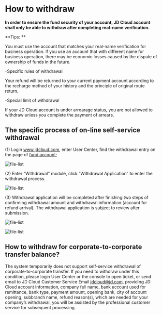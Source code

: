 # How to withdraw

**In order to ensure the fund security of your account, JD Cloud account shall only be able to withdraw after completing real-name verification.**

**Tips: **

You must use the account that matches your real-name verification for business operation. If you use an account that with different name for business operation, there may be economic losses caused by the dispute of ownership of funds in the future.

-Specific rules of withdrawal

Your refund will be returned to your current payment account according to the recharge method of your history and the principle of original route return.

-Special limit of withdrawal

If your JD Cloud account is under arrearage status, you are not allowed to withdraw unless you complete the payment of arrears.

## The specific process of on-line self-service withdrawal

(1) Login www.jdcloud.com, enter User Center, find the withdrawal entry on the page of [fund account](https://uc.jdcloud.com/cost/capital/capital-overview);

![file-list](https://github.com/jdcloudcom/en/blob/en-signin-signup/image/Finance/RechargeAndWithdrawl/withdrawl-1.png)

(2) Enter “Withdrawal” module, click “Withdrawal Application” to enter the withdrawal process.

![file-list](https://github.com/jdcloudcom/en/blob/en-signin-signup/image/Finance/RechargeAndWithdrawl/withdrawl-2.png)

(3) Withdrawal application will be completed after finishing two steps of confirming withdrawal amount and withdrawal information (account for refund arrival). The withdrawal application is subject to review after submission.

![file-list](https://github.com/jdcloudcom/en/blob/en-signin-signup/image/Finance/RechargeAndWithdrawl/withdrawl-3.png)

![file-list](https://github.com/jdcloudcom/en/blob/en-signin-signup/image/Finance/RechargeAndWithdrawl/withdrawl-4.png)

## How to withdraw for corporate-to-corporate transfer balance?
The system temporarily does not support self-service withdrawal of corporate-to-corporate transfer. If you need to withdraw under this condition, please login User Center or the console to open ticket, or send email to JD Cloud Customer Service Email jdcloud@jd.com, providing JD Cloud account information, company full name, bank account used for remittance, bank type, payment amount, opening bank, city of account opening, subbranch name, refund reason(s), which are needed for your company’s withdrawal, you will be assisted by the professional customer service for subsequent processing.
